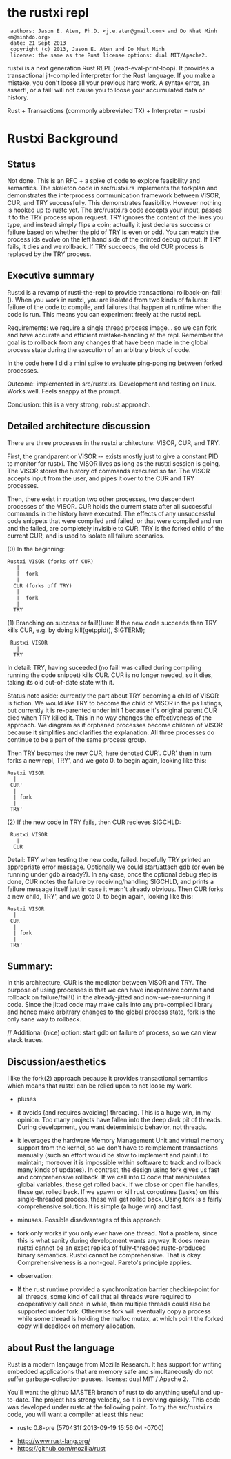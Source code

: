 the rustxi repl
===============

     authors: Jason E. Aten, Ph.D. <j.e.aten@gmail.com> and Do Nhat Minh <m@minhdo.org>
     date: 21 Sept 2013
     copyright (c) 2013, Jason E. Aten and Do Nhat Minh
     license: the same as the Rust license options: dual MIT/Apache2.
 

rustxi is a next generation Rust REPL (read-eval-print-loop). It provides a transactional jit-compiled interpreter for the Rust language. If you make a mistake, you don't loose all your previous hard work. A syntax error, an assert!, or a fail! will not cause you to loose your accumulated data or history.

Rust + Transactions (commonly abbreviated TX) + Interpreter = rustxi


Rustxi Background
=======================

Status
------

Not done. This is an RFC + a spike of code to explore feasibility and semantics. The skeleton code in src/rustxi.rs implements the forkplan and demonstrates the interprocess communication framework between VISOR, CUR, and TRY successfully. This demonstrates feasibility.  However nothing is hooked up to rustc yet. The src/rustxi.rs code accepts your input, passes it to the TRY process upon request. TRY ignores the content of the lines you type, and instead simply flips a coin; actually it just declares success or failure based on whether the pid of TRY is even or odd. You can watch the process ids evolve on the left hand side of the printed debug output. If TRY fails, it dies and we rollback. If TRY succeeds, the old CUR process is replaced by the TRY process.

Executive summary
-----------------

Rustxi is a revamp of rusti-the-repl to provide transactional
rollback-on-fail!(). When you work in rustxi, you are isolated from two kinds of failures: failure
of the code to compile, and failures that happen at runtime when the code
is run. This means you can experiment freely at the rustxi repl.

Requirements: we require a single thread process image... so we can fork and have accurate and
efficient mistake-handling at the repl. Remember the goal is to rollback from any changes that have been made in the global process state during the execution of an arbitrary block of code.

In the code here I did a mini spike to evaluate ping-ponging between forked processes.

Outcome: implemented in src/rustxi.rs. Development and testing on linux. Works well. Feels snappy at the prompt. 

Conclusion: this is a very strong, robust approach.



Detailed architecture discussion
--------------------------------

There are three processes in the rustxi architecture: VISOR, CUR, and TRY.

First, the grandparent or VISOR -- exists mostly just to give a constant PID to monitor for rustxi. The VISOR lives as long as the rustxi session is going. The VISOR stores the history of commands executed so far. The VISOR accepts input from the user, and pipes it over to the CUR and TRY processes.

Then, there exist in rotation two other processes, two descendent processes of the VISOR. CUR holds the current state after all successful commands in the history have executed. The effects of any unsuccessful code snippets that were compiled and failed, or that were compiled and run and the failed, are completely invisible to CUR. TRY is the forked child of the current CUR, and is used to isolate all failure scenarios.


(0) In the beginning:

    Rustxi VISOR (forks off CUR)
       |
       |  fork
       |
      CUR (forks off TRY)
       |
       |  fork
       |
      TRY
    
    

    
(1)  Branching on success or fail!()ure: If the new code succeeds then TRY kills CUR, e.g. by doing kill(getppid(), SIGTERM);

     Rustxi VISOR
       |
      TRY
      
In detail: TRY, having suceeded (no fail! was called during compiling running the code snippet) kills CUR. CUR is no longer needed, so it dies, taking its old out-of-date state with it.

Status note aside: currently the part about TRY becoming a child of VISOR is fiction. We would *like* TRY to become the child of VISOR in the ps listings, but currently it is re-parented under init 1 because it's original parent CUR died when TRY killed it. This in no way changes the effectiveness of the approach. We diagram as if orphaned processes become children of VISOR because it simplifies and clarifies the explanation. All three processes do continue to be a part of the same process group.

Then TRY becomes the new CUR, here denoted CUR'. CUR' then in turn forks a new repl, TRY', and we goto 0. to begin again, looking like this:

    Rustxi VISOR
      |
     CUR'
      |
      | fork
      |
     TRY'

    
(2) If the new code in TRY fails, then CUR recieves SIGCHLD:

     Rustxi VISOR
       |
      CUR

Detail: TRY when testing the new code, failed. hopefully TRY printed an appropriate error message. Optionally we could start/attach gdb (or even be running under gdb already?). In any case, once the optional debug step is done, CUR notes the failure by receiving/handling SIGCHLD, and prints a failure message itself just in case it wasn't already obvious. Then CUR forks a new child, TRY', and we goto 0. to begin again, looking like this:

    Rustxi VISOR
      |
     CUR 
      |
      | fork
      |
     TRY'


Summary: 
--------
In this architecture, CUR is the mediator between VISOR and TRY. The purpose of using processes is that we can have inexpensive commit and rollback on failure/fail!() in the already-jitted and now-we-are-running it code. Since the jitted code may make calls into any pre-compiled library and hence make arbitrary changes to the global process state, fork is the only sane way to rollback.

// Additional (nice) option: start gdb on failure of process, so we can view stack traces.

Discussion/aesthetics
-------------------------

I like the fork(2) approach because it provides transactional semantics which means that rustxi can be relied upon to not loose my work.

* pluses

 + it avoids (and requires avoiding) threading. This is a huge win, in my opinion.  Too many projects have fallen into the deep dark pit of threads. During development, you want deterministic behavior, not threads.

 + it leverages the hardware Memory Management Unit and virtual memory support from the kernel, so we don't have to reimplement transactions manually (such an effort would be slow to implement and painful to maintain; moreover it is impossible within software to track and rollback many kinds of updates). In contrast, the design using fork gives us fast and comprehensive rollback. If we call into C code that manipulates global variables, these get rolled back. If we close or open file handles, these get rolled back. If we spawn or kill rust coroutines (tasks) on this single-threaded process, these will get rolled back. Using fork is a fairly comprehensive solution. It is simple (a huge win) and fast.

* minuses. Possible disadvantages of this approach:

 + fork only works if you only ever have one thread.  Not a problem, since this is what sanity during development wants anyway. It does mean rustxi cannot be an exact replica of fully-threaded rustc-produced binary semantics. Rustxi cannot be comprehensive. That is okay. Comprehensiveness is a non-goal. Pareto's principle applies.


* observation: 

 + If the rust runtime provided a synchronization barrier checkin-point for all threads, some kind of call that all threads were required to cooperatively call once in while, then multiple threads could also be supported under fork. Otherwise fork will eventually copy a process while some thread is holding the malloc mutex, at which point the forked copy will deadlock on memory allocation.







about Rust the language
-----------------------

Rust is a modern langauge from Mozilla Research. It has  support for 
 writing embedded applications that are memory safe and simultaneously
 do not suffer garbage-collection pauses. license: dual MIT / Apache 2.

 You'll want the github MASTER branch of rust to do anything useful
 and up-to-date. The project has strong velocity, so it is evolving
 quickly.  This code was developed under rustc at the following point.
 To try the src/rustxi.rs code, you will want a compiler at least this new:

 * rustc 0.8-pre (570431f 2013-09-19 15:56:04 -0700)

- http://www.rust-lang.org/
- https://github.com/mozilla/rust

